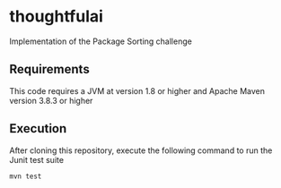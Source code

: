 # thoughtfulai
Implementation of the Package Sorting challenge

## Requirements
This code requires a JVM at version 1.8 or higher and Apache Maven version 3.8.3 or higher

## Execution
After cloning this repository, execute the following command to run the Junit test suite

```
mvn test
```